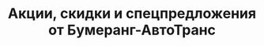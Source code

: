 ---
# Feel free to add content and custom Front Matter to this file.
# To modify the layout, see https://jekyllrb.com/docs/themes/#overriding-theme-defaults

layout: discounts
menu: Акции
title: Акции, скидки и спецпредложения от Бумеранг-АвтоТранс
description: Специальный предложения на аренду техники компании «Бумеранг-АвтоТранс».
permalink: /discounts/
metaimg: /img/discounts/hot.jpg
exclude: true
sitemap: false
---
